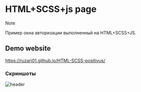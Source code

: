 # HTML+SCSS+js page

> [!NOTE]
> Пример окна авторизации выполненный на HTML+SCSS+JS.

## Demo website
https://ruzari01.github.io/HTML-SCSS-positivus/

### Скриншоты

![header](./screenshots/1.png)
